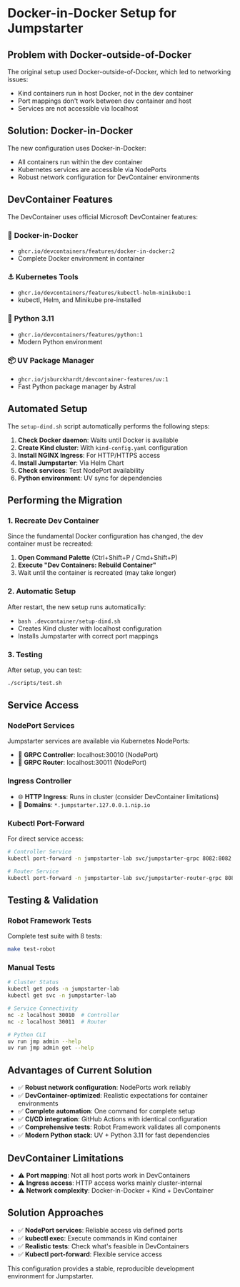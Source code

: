 # Docker-in-Docker Setup for Jumpstarter

## Problem with Docker-outside-of-Docker
The original setup used Docker-outside-of-Docker, which led to networking issues:
- Kind containers run in host Docker, not in the dev container
- Port mappings don't work between dev container and host
- Services are not accessible via localhost

## Solution: Docker-in-Docker
The new configuration uses Docker-in-Docker:
- All containers run within the dev container
- Kubernetes services are accessible via NodePorts
- Robust network configuration for DevContainer environments

## DevContainer Features

The DevContainer uses official Microsoft DevContainer features:

### 🐳 **Docker-in-Docker**
- `ghcr.io/devcontainers/features/docker-in-docker:2`
- Complete Docker environment in container

### ⚓ **Kubernetes Tools**
- `ghcr.io/devcontainers/features/kubectl-helm-minikube:1`
- kubectl, Helm, and Minikube pre-installed

### 🐍 **Python 3.11**
- `ghcr.io/devcontainers/features/python:1`
- Modern Python environment

### 📦 **UV Package Manager**
- `ghcr.io/jsburckhardt/devcontainer-features/uv:1`
- Fast Python package manager by Astral

## Automated Setup

The `setup-dind.sh` script automatically performs the following steps:

1. **Check Docker daemon**: Waits until Docker is available
2. **Create Kind cluster**: With `kind-config.yaml` configuration
3. **Install NGINX Ingress**: For HTTP/HTTPS access
4. **Install Jumpstarter**: Via Helm Chart
5. **Check services**: Test NodePort availability
6. **Python environment**: UV sync for dependencies

## Performing the Migration

### 1. Recreate Dev Container
Since the fundamental Docker configuration has changed, the dev container must be recreated:

1. **Open Command Palette** (Ctrl+Shift+P / Cmd+Shift+P)
2. **Execute "Dev Containers: Rebuild Container"**
3. Wait until the container is recreated (may take longer)

### 2. Automatic Setup
After restart, the new setup runs automatically:
- `bash .devcontainer/setup-dind.sh`
- Creates Kind cluster with localhost configuration
- Installs Jumpstarter with correct port mappings

### 3. Testing
After setup, you can test:
```bash
./scripts/test.sh
```

## Service Access

### NodePort Services
Jumpstarter services are available via Kubernetes NodePorts:
- 🔗 **GRPC Controller**: localhost:30010 (NodePort)
- 🔗 **GRPC Router**: localhost:30011 (NodePort)

### Ingress Controller
- 🌐 **HTTP Ingress**: Runs in cluster (consider DevContainer limitations)
- 🔑 **Domains**: `*.jumpstarter.127.0.0.1.nip.io`

### Kubectl Port-Forward
For direct service access:
```bash
# Controller Service
kubectl port-forward -n jumpstarter-lab svc/jumpstarter-grpc 8082:8082

# Router Service
kubectl port-forward -n jumpstarter-lab svc/jumpstarter-router-grpc 8083:8083
```

## Testing & Validation

### Robot Framework Tests
Complete test suite with 8 tests:
```bash
make test-robot
```

### Manual Tests
```bash
# Cluster Status
kubectl get pods -n jumpstarter-lab
kubectl get svc -n jumpstarter-lab

# Service Connectivity
nc -z localhost 30010  # Controller
nc -z localhost 30011  # Router

# Python CLI
uv run jmp admin --help
uv run jmp admin get --help
```

## Advantages of Current Solution
- ✅ **Robust network configuration**: NodePorts work reliably
- ✅ **DevContainer-optimized**: Realistic expectations for container environments
- ✅ **Complete automation**: One command for complete setup
- ✅ **CI/CD integration**: GitHub Actions with identical configuration
- ✅ **Comprehensive tests**: Robot Framework validates all components
- ✅ **Modern Python stack**: UV + Python 3.11 for fast dependencies

## DevContainer Limitations
- ⚠️ **Port mapping**: Not all host ports work in DevContainers
- ⚠️ **Ingress access**: HTTP access works mainly cluster-internal
- ⚠️ **Network complexity**: Docker-in-Docker + Kind + DevContainer

## Solution Approaches
- ✅ **NodePort services**: Reliable access via defined ports
- ✅ **kubectl exec**: Execute commands in Kind container
- ✅ **Realistic tests**: Check what's feasible in DevContainers
- ✅ **Kubectl port-forward**: Flexible service access

This configuration provides a stable, reproducible development environment for Jumpstarter.

